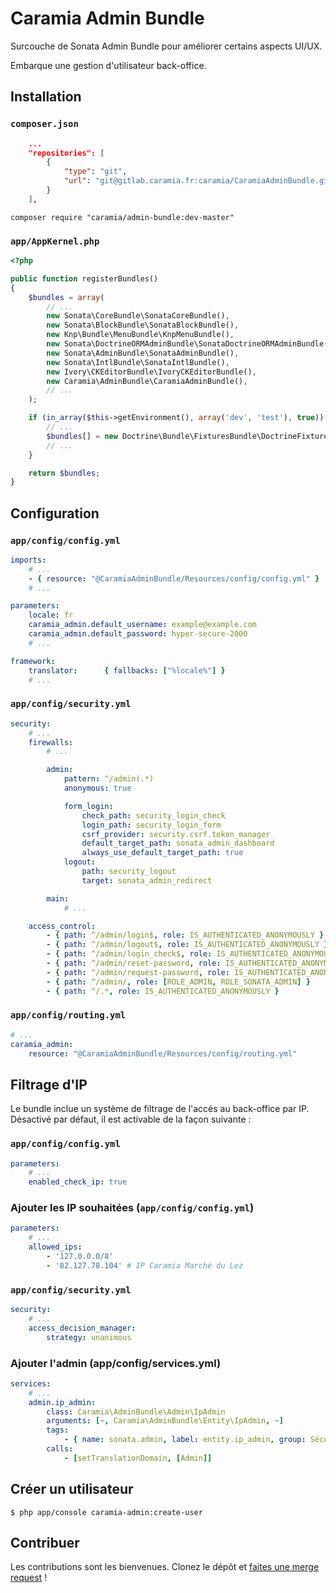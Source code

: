 # Caramia Admin Bundle

Surcouche de Sonata Admin Bundle pour améliorer certains aspects UI/UX.

Embarque une gestion d'utilisateur back-office.

## Installation

### `composer.json`

```json
    ...
    "repositories": [
        {
            "type": "git",
            "url": "git@gitlab.caramia.fr:caramia/CaramiaAdminBundle.git"
        }
    ],
```

```
composer require "caramia/admin-bundle:dev-master"
```

### `app/AppKernel.php`

```php
<?php

public function registerBundles()
{
    $bundles = array(
        // ...
        new Sonata\CoreBundle\SonataCoreBundle(),
        new Sonata\BlockBundle\SonataBlockBundle(),
        new Knp\Bundle\MenuBundle\KnpMenuBundle(),
        new Sonata\DoctrineORMAdminBundle\SonataDoctrineORMAdminBundle(),
        new Sonata\AdminBundle\SonataAdminBundle(),
        new Sonata\IntlBundle\SonataIntlBundle(),
        new Ivory\CKEditorBundle\IvoryCKEditorBundle(),
        new Caramia\AdminBundle\CaramiaAdminBundle(),
        // ...
    );

    if (in_array($this->getEnvironment(), array('dev', 'test'), true)) {
        // ...
        $bundles[] = new Doctrine\Bundle\FixturesBundle\DoctrineFixturesBundle();
        // ...
    }

    return $bundles;
}
```

## Configuration

### `app/config/config.yml`

```yaml
imports:
    # ...
    - { resource: "@CaramiaAdminBundle/Resources/config/config.yml" }
    # ...

parameters:
    locale: fr
    caramia_admin.default_username: example@example.com
    caramia_admin.default_password: hyper-secure-2000
    # ...

framework:
    translator:      { fallbacks: ["%locale%"] }
    # ...
```

### `app/config/security.yml`

```yaml
security:
    # ...
    firewalls:
        # ...

        admin:
            pattern: ^/admin(.*)
            anonymous: true

            form_login:
                check_path: security_login_check
                login_path: security_login_form
                csrf_provider: security.csrf.token_manager
                default_target_path: sonata_admin_dashboard
                always_use_default_target_path: true
            logout:
                path: security_logout
                target: sonata_admin_redirect

        main:
            # ...

    access_control:
        - { path: ^/admin/login$, role: IS_AUTHENTICATED_ANONYMOUSLY }
        - { path: ^/admin/logout$, role: IS_AUTHENTICATED_ANONYMOUSLY }
        - { path: ^/admin/login_check$, role: IS_AUTHENTICATED_ANONYMOUSLY }
        - { path: ^/admin/reset-password, role: IS_AUTHENTICATED_ANONYMOUSLY }
        - { path: ^/admin/request-password, role: IS_AUTHENTICATED_ANONYMOUSLY }
        - { path: ^/admin/, role: [ROLE_ADMIN, ROLE_SONATA_ADMIN] }
        - { path: ^/.*, role: IS_AUTHENTICATED_ANONYMOUSLY }
```

### `app/config/routing.yml`

```yml
# ...
caramia_admin:
    resource: "@CaramiaAdminBundle/Resources/config/routing.yml"
```

## Filtrage d'IP

Le bundle inclue un système de filtrage de l'accès au back-office par IP. Désactivé par défaut, il est activable de la façon suivante :

### `app/config/config.yml`

```yaml
parameters:
    # ...
    enabled_check_ip: true
```

### Ajouter les IP souhaitées (`app/config/config.yml`)

```yaml
parameters:
    # ...
    allowed_ips:
        - '127.0.0.0/8'
        - '82.127.78.104' # IP Caramia Marché du Lez
```

### `app/config/security.yml`

```yaml
security:
    # ...
    access_decision_manager:
        strategy: unanimous
```

### Ajouter l'admin (app/config/services.yml)
```yaml
services:
    # ...
    admin.ip_admin:
        class: Caramia\AdminBundle\Admin\IpAdmin
        arguments: [~, Caramia\AdminBundle\Entity\IpAdmin, ~]
        tags:
            - { name: sonata.admin, label: entity.ip_admin, group: Sécurité, manager_type: orm, label_catalogue: Admin  }
        calls:
            - [setTranslationDomain, [Admin]]
```

## Créer un utilisateur

```shell
$ php app/console caramia-admin:create-user
```

## Contribuer

Les contributions sont les bienvenues. Clonez le dépôt et [faites une merge request](https://gitlab.caramia.fr/caramia/CaramiaAdminBundle/merge_requests) !
